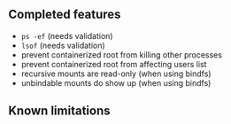 ## Completed features
 - `ps -ef` (needs validation)
 - `lsof` (needs validation)
 - prevent containerized root from killing other processes
 - prevent containerized root from affecting users list
 - recursive mounts are read-only (when using bindfs)
 - unbindable mounts do show up (when using bindfs)

## Known limitations
